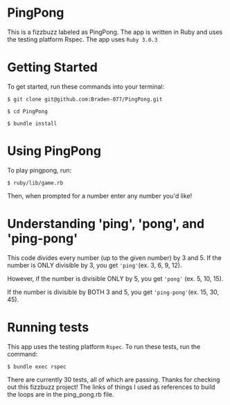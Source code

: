# PingPong

This is a fizzbuzz labeled as PingPong. The app is written in Ruby and uses the testing platform Rspec.
The app uses ```Ruby 3.0.3```

# Getting Started
To get started, run these commands into your terminal: 

    $ git clone git@github.com:Braden-077/PingPong.git
    
    $ cd PingPong
    
    $ bundle install
    
# Using PingPong
To play pingpong, run:

    $ ruby/lib/game.rb

Then, when prompted for a number enter any number you'd like!

# Understanding 'ping', 'pong', and 'ping-pong'
This code divides every number (up to the given number) by 3 and 5. If the number is ONLY divisible by 3, you get ```'ping'```(ex. 3, 6, 9, 12). 

However, if the number is divisible ONLY by 5, you get ```'pong'``` (ex. 5, 10, 15). 

If the number is divisible by BOTH 3 and 5, you get ```'ping-pong'```(ex. 15, 30, 45).

# Running tests
This app uses the testing platform ```Rspec```. To run these tests, run the command:

    $ bundle exec rspec
    
There are currently 30 tests, all of which are passing. Thanks for checking out this fizzbuzz project! The links of things I used as references to build the loops are in the ping_pong.rb file.
